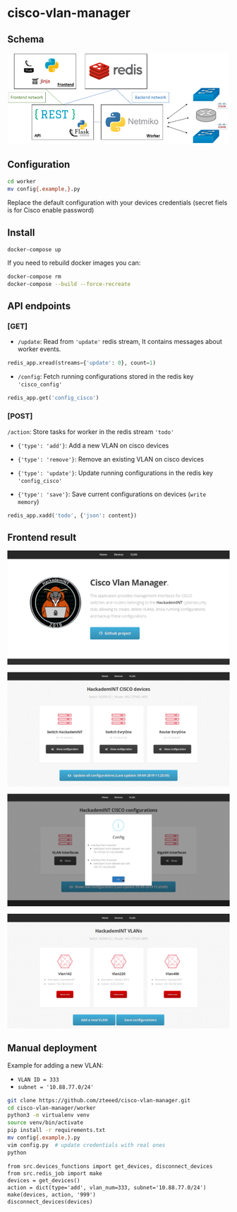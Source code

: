 # cisco-vlan-manager

## Schema

![](./images/schema.png)

## Configuration

```bash
cd worker
mv config{.example,}.py
```

Replace the default configuration with your devices credentials (secret fiels is for Cisco enable password)

## Install

```
docker-compose up
```

If you need to rebuild docker images you can:
```bash
docker-compose rm
docker-compose --build --force-recreate
```


## API endpoints

### [GET]

- `/update`: Read from `'update'` redis stream, It contains messages about worker events.
```python
redis_app.xread(streams={'update': 0}, count=1)
```

- `/config`:  Fetch running configurations stored in the redis key `'cisco_config'`
```python
redis_app.get('config_cisco')
```

### [POST]

`/action`: Store tasks for worker in the redis stream `'todo'`

- `{'type': 'add'}`: Add a new VLAN on cisco devices

- `{'type': 'remove'}`: Remove an existing VLAN on cisco devices

- `{'type': 'update'}`: Update running configurations in the redis key `'config_cisco'`

- `{'type': 'save'}`: Save current configurations on devices (`write memory`)

```python
redis_app.xadd('todo', {'json': content})
```

## Frontend result

![](./images/frontend1.png)

![](./images/frontend2.png)

![](./images/frontend3.png)

![](./images/frontend4.png)


## Manual deployment

Example for adding a new VLAN:
- `VLAN ID = 333`
- `subnet = '10.88.77.0/24'`


```bash
git clone https://github.com/zteeed/cisco-vlan-manager.git
cd cisco-vlan-manager/worker
python3 -m virtualenv venv
source venv/bin/activate
pip install -r requirements.txt
mv config{.example,}.py
vim config.py  # update credentials with real ones
python
```

```python3
from src.devices_functions import get_devices, disconnect_devices
from src.redis_job import make
devices = get_devices()
action = dict(type='add', vlan_num=333, subnet='10.88.77.0/24')
make(devices, action, '999')
disconnect_devices(devices)
```

